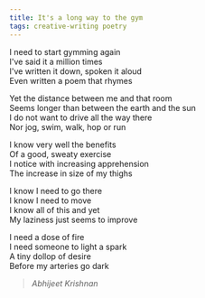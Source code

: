 ```yaml
---
title: It's a long way to the gym
tags: creative-writing poetry
---
```


I need to start gymming again  
I've said it a million times  
I've written it down, spoken it aloud  
Even written a poem that rhymes  

Yet the distance between me and that room  
Seems longer than between the earth and the sun  
I do not want to drive all the way there  
Nor jog, swim, walk, hop or run  

I know very well the benefits  
Of a good, sweaty exercise  
I notice with increasing apprehension  
The increase in size of my thighs  

I know I need to go there  
I know I need to move  
I know all of this and yet  
My laziness just seems to improve  

I need a dose of fire  
I need someone to light a spark  
A tiny dollop of desire  
Before my arteries go dark  

> <cite>Abhijeet Krishnan</cite>
